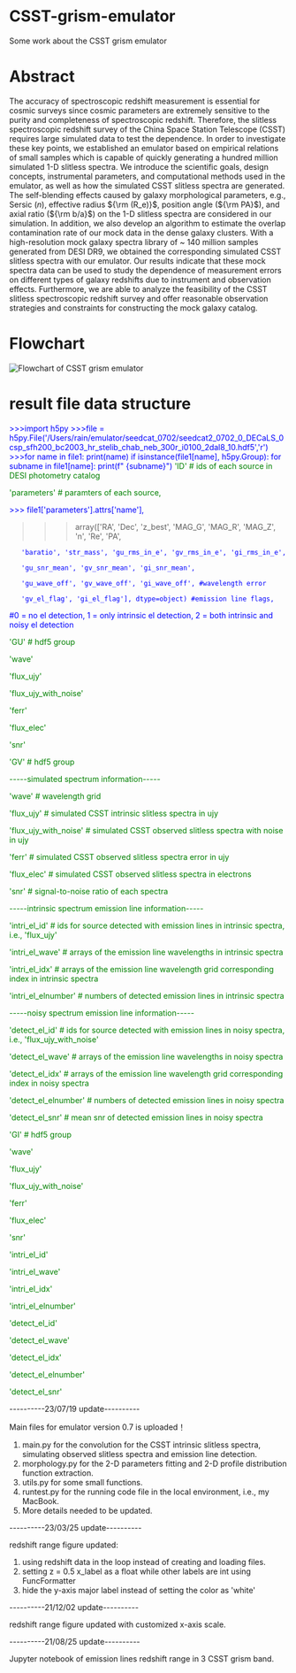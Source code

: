 # CSST-grism-emulator
Some work about the CSST grism emulator

# Abstract
The accuracy of spectroscopic redshift measurement is essential for cosmic surveys since cosmic parameters are extremely sensitive to the purity and completeness of spectroscopic redshift. 
Therefore, the slitless spectroscopic redshift survey of the China Space Station Telescope (CSST) requires large simulated data to test the dependence. 
In order to investigate these key points, we established an emulator based on empirical relations of small samples which is capable of quickly generating a hundred million simulated 1-D slitless spectra. 
We introduce the scientific goals, design concepts, instrumental parameters, and computational methods used in the emulator, as well as how the simulated CSST slitless spectra are generated. 
The self-blending effects caused by galaxy morphological parameters, e.g., Sersic ($n$), effective radius ${\rm (R_e)}$, position angle (${\rm PA}$), and axial ratio (${\rm b/a}$) on the 1-D slitless spectra are considered in our simulation. 
In addition, we also develop an algorithm to estimate the overlap contamination rate of our mock data in the dense galaxy clusters. 
With a high-resolution mock galaxy spectra library of ~ 140 million samples generated from DESI DR9, we obtained the corresponding simulated CSST slitless spectra with our emulator. 
Our results indicate that these mock spectra data can be used to study the dependence of measurement errors on different types of galaxy redshifts due to instrument and observation effects. 
Furthermore, we are able to analyze the feasibility of the CSST slitless spectroscopic redshift survey and offer reasonable observation strategies and constraints for constructing the mock galaxy catalog. 

# Flowchart
![Flowchart of CSST grism emulator](https://github.com/RainW7/CSST-grism-emulator/blob/main/flowchart.png)

# result file data structure

<font color="blue">
>>>import h5py
>>>file = h5py.File('/Users/rain/emulator/seedcat_0702/seedcat2_0702_0_DECaLS_0csp_sfh200_bc2003_hr_stelib_chab_neb_300r_i0100_2dal8_10.hdf5','r')
>>>for name in file1:
       print(name)
       if isinstance(file1[name], h5py.Group):
           for subname in file1[name]:
               print(f"  {subname}")
</font>

<font color="green">
'ID' # ids of each source in DESI photometry catalog
       
'parameters' # paramters of each source,

</font>
<font color="blue">
  >>> file1['parameters'].attrs['name'],

  >>> array(['RA', 'Dec', 'z_best', 'MAG_G', 'MAG_R', 'MAG_Z', 'n', 'Re', 'PA',
       
       'baratio', 'str_mass', 'gu_rms_in_e', 'gv_rms_in_e', 'gi_rms_in_e',
       
       'gu_snr_mean', 'gv_snr_mean', 'gi_snr_mean', 
       
       'gu_wave_off', 'gv_wave_off', 'gi_wave_off', #wavelength error
       
       'gv_el_flag', 'gi_el_flag'], dtype=object) #emission line flags,
       
  #0 = no el detection, 1 = only intrinsic el detection, 2 = both intrinsic and noisy el detection
</font>

<font color="green">
       
'GU' # hdf5 group
       
  'wave'
       
  'flux_ujy'
       
  'flux_ujy_with_noise'
       
  'ferr'
  
  'flux_elec'
  
  'snr'
       
'GV' # hdf5 group
       
-----simulated spectrum information-----
       
  'wave' # wavelength grid
       
  'flux_ujy' # simulated CSST intrinsic slitless spectra in ujy
       
  'flux_ujy_with_noise' # simulated CSST observed slitless spectra with noise in ujy
       
  'ferr' # simulated CSST observed slitless spectra error in ujy
       
  'flux_elec' # simulated CSST observed slitless spectra in electrons
       
  'snr' # signal-to-noise ratio of each spectra
       
-----intrinsic spectrum emission line information-----
       
  'intri_el_id' # ids for source detected with emission lines in intrinsic spectra, i.e., 'flux_ujy'
       
  'intri_el_wave' # arrays of the emission line wavelengths in intrinsic spectra
       
  'intri_el_idx' # arrays of the emission line wavelength grid corresponding index in intrinsic spectra
       
  'intri_el_elnumber' # numbers of detected emission lines in intrinsic spectra
       
-----noisy spectrum emission line information-----
       
  'detect_el_id' # ids for source detected with emission lines in noisy spectra, i.e., 'flux_ujy_with_noise'
       
  'detect_el_wave' # arrays of the emission line wavelengths in noisy spectra
       
  'detect_el_idx' # arrays of the emission line wavelength grid corresponding index in noisy spectra
       
  'detect_el_elnumber' # numbers of detected emission lines in noisy spectra
       
  'detect_el_snr' # mean snr of detected emission lines in noisy spectra
  
'GI' # hdf5 group
       
  'wave'
       
  'flux_ujy'
  
  'flux_ujy_with_noise'
  
  'ferr'
  
  'flux_elec'
  
  'snr'
  
  'intri_el_id'
  
  'intri_el_wave'
  
  'intri_el_idx'
  
  'intri_el_elnumber'
  
  'detect_el_id'
  
  'detect_el_wave'
  
  'detect_el_idx'
  
  'detect_el_elnumber'
  
  'detect_el_snr'
  
</font>


----------23/07/19 update----------

Main files for emulator version 0.7 is uploaded！
1. main.py for the convolution for the CSST intrinsic slitless spectra, simulating observed slitless spectra and emission line detection.
2. morphology.py for the 2-D parameters fitting and 2-D profile distribution function extraction.
3. utils.py for some small functions.
4. runtest.py for the running code file in the local environment, i.e., my MacBook.
5. More details needed to be updated.

----------23/03/25 update----------

redshift range figure updated: 
1. using redshift data in the loop instead of creating and loading files.
2. setting z = 0.5 x_label as a float while other labels are int using FuncFormatter
3. hide the y-axis major label instead of setting the color as 'white'

----------21/12/02 update----------

redshift range figure updated with customized x-axis scale.

----------21/08/25 update----------

Jupyter notebook of emission lines redshift range in 3 CSST grism band.
